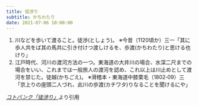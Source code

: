 ```yaml
---
title: 徒渉り
subtitle: かちわたり
date: 2021-07-06 10:00:00
---
```


1. 川などを歩いて渡ること。徒渉(としょう)。
    ※今昔（1120頃か）三一「其に歩人共をば其の馬共に引き付けつ渡しけるを、歩渡(かちわたり)と思ける也けり」
2. 江戸時代、河川の渡河方法の一つ。東海道の大井川の場合、水深二尺までの場合をいい、これまでは一般旅人の渡河を認め、これ以上は川止めとして渡河を禁じた。徒越(かちごえ)。
    ※滑稽本・東海道中膝栗毛（1802‐09）三「京上りの座頭二人づれ、此川の歩渡(カチワタ)りなることを聞けるにや」

<cite>[コトバンク「徒渉り」](https://kotobank.jp/word/%E5%BE%92%E6%B8%89%E3%82%8A)</cite>より引用